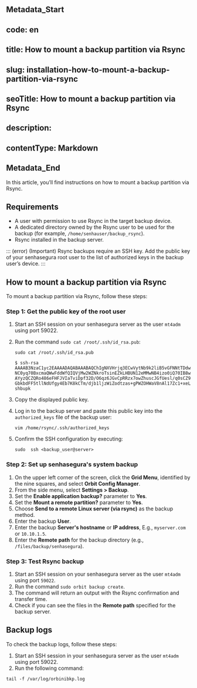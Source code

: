 ## Metadata_Start 
## code: en
## title: How to mount a backup partition via Rsync 
## slug: installation-how-to-mount-a-backup-partition-via-rsync 
## seoTitle: How to mount a backup partition via Rsync 
## description:  
## contentType: Markdown 
## Metadata_End
In this article, you’ll find instructions on how to mount a backup partition via Rsync.

## Requirements

* A user with permission to use Rsync in the target backup device.
* A dedicated directory owned by the Rsync user to be used for the backup (for example, `/home/senhauser/backup_rsync`).
* Rsync installed in the backup server.

::: (error) (Important)
Rsync backups require an SSH key. Add the public key of your senhasegura root user to the list of authorized keys in the backup user’s device.
:::
## How to mount a backup partition via Rsync
To mount a backup partition via Rsync, follow these steps:

### Step 1: Get the public key of the root user
1. Start an SSH session on your senhasegura server as the user `mt4adm` using port 59022.
2. Run the command `sudo cat /root/.ssh/id_rsa.pub`:
    ```Shell
    sudo cat /root/.ssh/id_rsa.pub

    $ ssh-rsa AAAAB3NzaC1yc2EAAAADAQABAAABAQChIgNXVHrjq3ECwVytNb9k2liB5vGFNNtTDdwSYaYW/WQ8
    NC0yq70BxcmaQWwFddWfQIQVjMw2WZNkroTsinEZkLHBUN12eMMwNB4izo0iQ70IB8wSj2lQbl/G   AYyzQCZQRo486eFHFJVIaTviDpf32D/O6qz6JGvCpRRzx7owZhuscJGfUesl/q0sCZ9DUn79TLtj/lIC+na4s5c1g/SYyO7IkdwQBkeeXJSasdqwe34gbcvbdf5dL5f00EIIEHclg5tBxmt9UQ2yRXu1   GbkbdFF5tllNdUfgy4Eb7K8kCTm/djb1ljzWiZodtzas+gPWZOHWaV8nAl17Zc1+xeL shbupk

    ```
3. Copy the displayed public key.
4. Log in to the backup server and paste this public key into the `authorized_keys` file of the backup user:

    ```Shell
    vim /home/rsync/.ssh/authorized_keys
    ```
    
5. Confirm the SSH configuration by executing:
    ```Shell
   sudo  ssh <backup_user@server>
    ```
### Step 2: Set up senhasegura's system backup

1. On the upper left corner of the screen, click the **Grid Menu**, identified by the nine squares, and select **Orbit Config Manager**. 
2. From the side menu, select **Settings > Backup**.
3. Set the **Enable application backup?** parameter to **Yes**. 
4. Set the **Mount a remote partition?** parameter to **Yes**.
5. Choose **Send to a remote Linux server (via rsync)** as the backup method.
6. Enter the backup **User**.
7. Enter the backup **Server's hostname** or **IP address**, E.g., `myserver.com` or `10.10.1.5`.
8. Enter the **Remote path** for the backup directory (e.g., `/files/backup/senhasegura`).

### Step 3: Test Rsync backup

1. Start an SSH session on your senhasegura server as the user `mt4adm` using port `59022`.
2. Run the command `sudo orbit backup create`.
3. The command will return an output with the Rsync confirmation and transfer time.
4. Check if you can see the files in the **Remote path** specified for the backup server.

## Backup logs
To check the backup logs, follow these steps:

1. Start an SSH session in your senhasegura server as the user `mt4adm` using port 59022.
2. Run the following command:
```Shell
tail -f /var/log/orbinibkp.log

```

